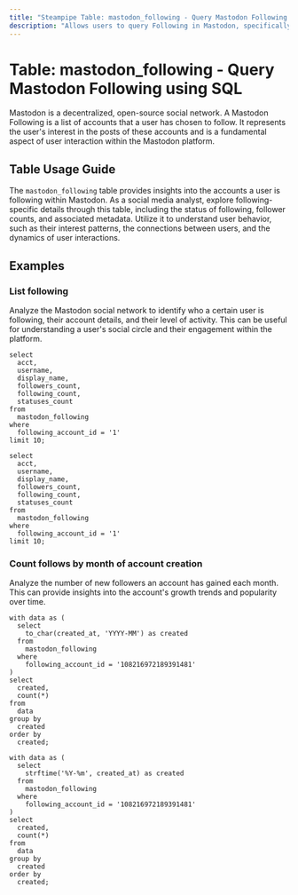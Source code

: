```yaml
---
title: "Steampipe Table: mastodon_following - Query Mastodon Following using SQL"
description: "Allows users to query Following in Mastodon, specifically the list of accounts a user is following, providing insights into user connections and interactions."
---
```


# Table: mastodon_following - Query Mastodon Following using SQL

Mastodon is a decentralized, open-source social network. A Mastodon Following is a list of accounts that a user has chosen to follow. It represents the user's interest in the posts of these accounts and is a fundamental aspect of user interaction within the Mastodon platform.

## Table Usage Guide

The `mastodon_following` table provides insights into the accounts a user is following within Mastodon. As a social media analyst, explore following-specific details through this table, including the status of following, follower counts, and associated metadata. Utilize it to understand user behavior, such as their interest patterns, the connections between users, and the dynamics of user interactions.

## Examples

### List following
Analyze the Mastodon social network to identify who a certain user is following, their account details, and their level of activity. This can be useful for understanding a user's social circle and their engagement within the platform.

```sql+postgres
select
  acct,
  username,
  display_name,
  followers_count,
  following_count,
  statuses_count
from
  mastodon_following
where
  following_account_id = '1'
limit 10;
```

```sql+sqlite
select
  acct,
  username,
  display_name,
  followers_count,
  following_count,
  statuses_count
from
  mastodon_following
where
  following_account_id = '1'
limit 10;
```

### Count follows by month of account creation
Analyze the number of new followers an account has gained each month. This can provide insights into the account's growth trends and popularity over time.

```sql+postgres
with data as (
  select
    to_char(created_at, 'YYYY-MM') as created
  from
    mastodon_following
  where
    following_account_id = '108216972189391481'
)
select
  created,
  count(*)
from
  data
group by
  created
order by
  created;
```

```sql+sqlite
with data as (
  select
    strftime('%Y-%m', created_at) as created
  from
    mastodon_following
  where
    following_account_id = '108216972189391481'
)
select
  created,
  count(*)
from
  data
group by
  created
order by
  created;
```